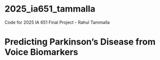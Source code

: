 # 2025_ia651_tammalla
Code for 2025 IA 651 Final Project - Rahul Tammalla

# Predicting Parkinson’s Disease from Voice Biomarkers

